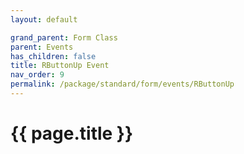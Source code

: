 ```yaml
---
layout: default

grand_parent: Form Class
parent: Events
has_children: false
title: RButtonUp Event
nav_order: 9
permalink: /package/standard/form/events/RButtonUp
---
```

# {{ page.title }}